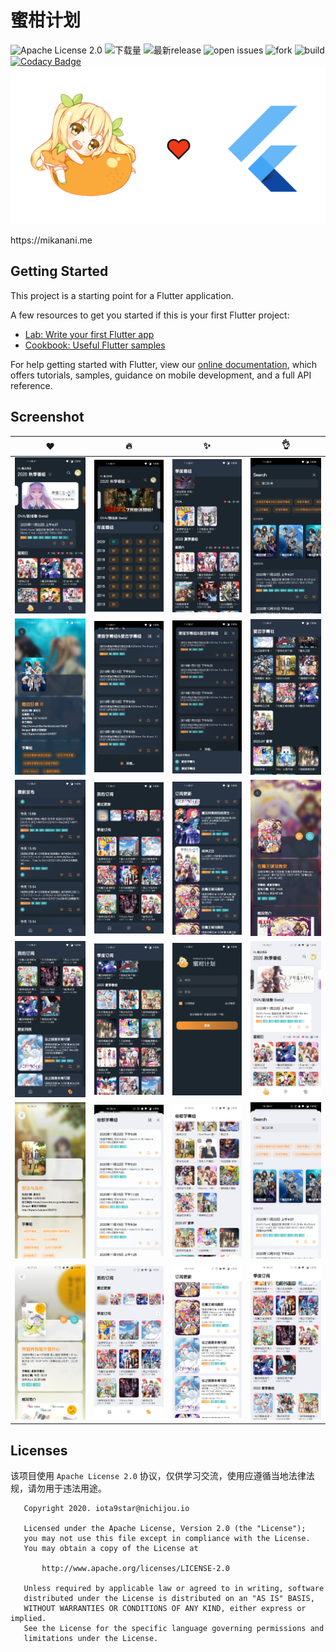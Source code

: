 # 蜜柑计划
![Apache License 2.0](https://img.shields.io/github/license/iota9star/mikan_flutter) ![下载量](https://img.shields.io/github/downloads/iota9star/mikan_flutter/total) ![最新release](https://img.shields.io/github/v/release/iota9star/mikan_flutter) ![open issues](https://img.shields.io/github/issues/iota9star/mikan_flutter) ![fork](https://img.shields.io/github/forks/iota9star/mikan_flutter?style=social) ![build](https://img.shields.io/github/workflow/status/iota9star/mikan_flutter/daily%20build%20apk) [![Codacy Badge](https://api.codacy.com/project/badge/Grade/f969750dc4aa424ead664219ddcf321d)](https://app.codacy.com/gh/iota9star/mikan_flutter?utm_source=github.com&utm_medium=referral&utm_content=iota9star/mikan_flutter&utm_campaign=Badge_Grade)
![蜜柑计划](static/art/banner.png)

https:&#x2F;&#x2F;mikanani.me

## Getting Started

This project is a starting point for a Flutter application.

A few resources to get you started if this is your first Flutter project:

- [Lab: Write your first Flutter app](https://flutter.dev/docs/get-started/codelab)
- [Cookbook: Useful Flutter samples](https://flutter.dev/docs/cookbook)

For help getting started with Flutter, view our
[online documentation](https://flutter.dev/docs), which offers tutorials,
samples, guidance on mobile development, and a full API reference.


## Screenshot 

| :heart: | :fire: | :sparkles: | :ok_hand: |
| -----| ---- | ---- | ---- |
| ![](static/screenshot/Screenshot_20201122-182028.jpg) | ![](static/screenshot/Screenshot_20201122-182049.jpg) | ![](static/screenshot/Screenshot_20201122-182112.jpg) | ![](static/screenshot/Screenshot_20201122-182135.jpg) |
| ![](static/screenshot/Screenshot_20201122-182147.jpg) | ![](static/screenshot/Screenshot_20201122-182210.jpg) | ![](static/screenshot/Screenshot_20201122-182217.jpg) | ![](static/screenshot/Screenshot_20201122-182234.jpg) |
| ![](static/screenshot/Screenshot_20201122-182254.jpg) | ![](static/screenshot/Screenshot_20201122-182303.jpg) | ![](static/screenshot/Screenshot_20201122-182318.jpg) | ![](static/screenshot/Screenshot_20201122-182333.jpg) |
| ![](static/screenshot/Screenshot_20201122-182340.jpg) | ![](static/screenshot/Screenshot_20201122-182358.jpg) | ![](static/screenshot/Screenshot_20201122-182422.jpg) | ![](static/screenshot/Screenshot_20201122-182522.jpg) |
| ![](static/screenshot/Screenshot_20201122-182537.jpg) | ![](static/screenshot/Screenshot_20201122-182545.jpg) | ![](static/screenshot/Screenshot_20201122-182556.jpg) | ![](static/screenshot/Screenshot_20201122-182658.jpg) |
| ![](static/screenshot/Screenshot_20201122-182740.jpg) | ![](static/screenshot/Screenshot_20201122-182751.jpg) | ![](static/screenshot/Screenshot_20201122-182758.jpg) | ![](static/screenshot/Screenshot_20201122-182811.jpg) |

## Licenses
该项目使用 `Apache License 2.0` 协议，仅供学习交流，使用应遵循当地法律法规，请勿用于违法用途。
```
   Copyright 2020. iota9star@nichijou.io

   Licensed under the Apache License, Version 2.0 (the "License");
   you may not use this file except in compliance with the License.
   You may obtain a copy of the License at

       http://www.apache.org/licenses/LICENSE-2.0

   Unless required by applicable law or agreed to in writing, software
   distributed under the License is distributed on an "AS IS" BASIS,
   WITHOUT WARRANTIES OR CONDITIONS OF ANY KIND, either express or implied.
   See the License for the specific language governing permissions and
   limitations under the License.
```
